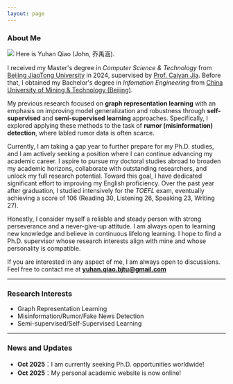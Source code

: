 ```yaml
---
layout: page
---
```


### About Me

<img src="https://yuhan-qiao.github.io/qyh6.jpg" class="floatpic">
Here is Yuhan Qiao (John, 乔禹涵).<br>

I received my Master's degree in _Computer Science & Technology_ from [Beijing JiaoTong University](https://www.bjtu.edu.cn/) in 2024, supervised by [Prof. Caiyan Jia](https://faculty.bjtu.edu.cn/8097/). Before that, I obtained my Bachelor's degree in _Infomation Engineering_ from [China University of Mining & Technology (Beijing)](https://www.cumtb.edu.cn/). 

My previous research focused on **graph representation learning** with an emphasis on improving model generalization and robustness through **self-supervised** and **semi-supervised learning** approaches. Specifically, I explored applying these methods to the task of **rumor (misinformation) detection**, where labled rumor data is often scarce. 

Currently, I am taking a gap year to further prepare for my Ph.D. studies, and I am actively seeking a position where I can continue advancing my academic career. I aspire to pursue my doctoral studies abroad to broaden my academic horizons, collaborate with outstanding researchers, and unlock my full research potential. Toward this goal, I have dedicated significant effort to improving my English proficiency. Over the past year after graduation, I studied intensively for the _TOEFL_ exam, eventually achieving a score of 106 (Reading 30, Listening 26, Speaking 23, Writing 27).

Honestly, I consider myself a reliable and steady person with strong perseverance and a never-give-up attitude. I am always open to learning new knowledge and believe in continuous lifelong learning. I hope to find a Ph.D. supervisor whose research interests align with mine and whose personality is compatible.

If you are interested in any aspect of me, I am always open to discussions. Feel free to contact me at **yuhan.qiao.bjtu@gmail.com**

---

### Research Interests

- Graph Representation Learning
- Misinformation/Rumor/Fake News Detection
- Semi-supervised/Self-Supervised Learning

---

### News and Updates

- **Oct 2025**：I am currently seeking Ph.D. opportunities worldwide!
- **Oct 2025**：My personal academic website is now online!

<br>
